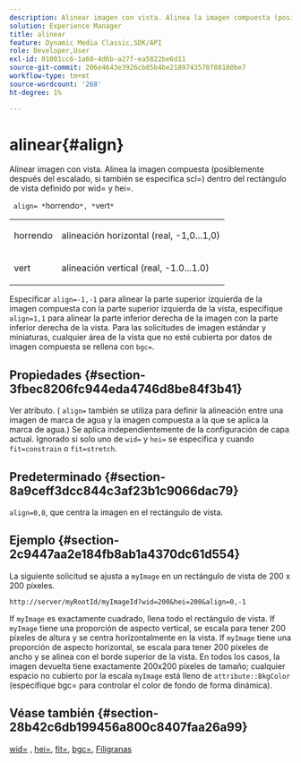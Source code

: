 ```yaml
---
description: Alinear imagen con vista. Alinea la imagen compuesta (posiblemente después del escalado, si también se especifica scl=) dentro del rectángulo de vista definido por wid= y hei=.
solution: Experience Manager
title: alinear
feature: Dynamic Media Classic,SDK/API
role: Developer,User
exl-id: 01001cc6-1a60-4d6b-a27f-ea5822be6d11
source-git-commit: 206e4643e3926cb85b4be2189743578f88180be7
workflow-type: tm+mt
source-wordcount: '268'
ht-degree: 1%

---
```


# alinear{#align}

Alinear imagen con vista. Alinea la imagen compuesta (posiblemente después del escalado, si también se especifica scl=) dentro del rectángulo de vista definido por wid= y hei=.

` align= *`horrendo`*, *`vert`*`

<table id="simpletable_4CB26F72A56D4515B767C303F8E8A1CF"> 
 <tr class="strow"> 
  <td class="stentry"> <p> <span class="codeph"> <span class="varname"> horrendo </span> </span> </p> </td> 
  <td class="stentry"> <p>alineación horizontal (real, -1,0...1,0) </p> </td> 
 </tr> 
 <tr class="strow"> 
  <td class="stentry"> <p> <span class="codeph"> <span class="varname"> vert </span> </span> </p> </td> 
  <td class="stentry"> <p>alineación vertical (real, -1.0...1.0) </p> </td> 
 </tr> 
</table>

Especificar `align=-1,-1` para alinear la parte superior izquierda de la imagen compuesta con la parte superior izquierda de la vista, especifique `align=1,1` para alinear la parte inferior derecha de la imagen con la parte inferior derecha de la vista. Para las solicitudes de imagen estándar y miniaturas, cualquier área de la vista que no esté cubierta por datos de imagen compuesta se rellena con `bgc=`.

## Propiedades {#section-3fbec8206fc944eda4746d8be84f3b41}

Ver atributo. ( `align=` también se utiliza para definir la alineación entre una imagen de marca de agua y la imagen compuesta a la que se aplica la marca de agua.) Se aplica independientemente de la configuración de capa actual. Ignorado si solo uno de `wid=` y `hei=` se especifica y cuando `fit=constrain` o `fit=stretch`.

## Predeterminado {#section-8a9ceff3dcc844c3af23b1c9066dac79}

`align=0,0`, que centra la imagen en el rectángulo de vista.

## Ejemplo {#section-2c9447aa2e184fb8ab1a4370dc61d554}

La siguiente solicitud se ajusta a `myImage` en un rectángulo de vista de 200 x 200 píxeles.

`http://server/myRootId/myImageId?wid=200&hei=200&align=0,-1`

If `myImage` es exactamente cuadrado, llena todo el rectángulo de vista. If `myImage` tiene una proporción de aspecto vertical, se escala para tener 200 píxeles de altura y se centra horizontalmente en la vista. If `myImage` tiene una proporción de aspecto horizontal, se escala para tener 200 píxeles de ancho y se alinea con el borde superior de la vista. En todos los casos, la imagen devuelta tiene exactamente 200x200 píxeles de tamaño; cualquier espacio no cubierto por la escala `myImage` está lleno de `attribute::BkgColor` (especifique bgc= para controlar el color de fondo de forma dinámica).

## Véase también {#section-28b42c6db199456a800c8407faa26a99}

[wid=](../../../../../is-api/http-ref/image-serving-api-ref/c-http-protocol-reference/c-command-reference/r-is-http-wid.md#reference-bfeadcb67bf4485f851eb21345527e47) , [hei=](../../../../../is-api/http-ref/image-serving-api-ref/c-http-protocol-reference/c-command-reference/r-is-http-hei.md#reference-6d6f556ccc0e4b98a815e8a5c1944a96), [fit=](../../../../../is-api/http-ref/image-serving-api-ref/c-http-protocol-reference/c-command-reference/r-fit.md#reference-f11bff6d93d143d6b135de3a923bc989), [bgc=](../../../../../is-api/http-ref/image-serving-api-ref/c-http-protocol-reference/c-command-reference/r-bgc.md#reference-53376175f617446fbe5c69120f834b88), [Filigranas](../../../../../is-api/http-ref/image-serving-api-ref/c-http-protocol-reference/c-syntax-and-features/r-watermarks.md#reference-35d2c3a2c98349b792921c6cb8e73832)
